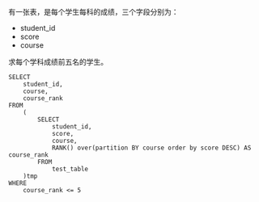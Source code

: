 有一张表，是每个学生每科的成绩，三个字段分别为：

- student_id
- score
- course

求每个学科成绩前五名的学生。

```
SELECT
	student_id,
	course,
	course_rank
FROM
	(
		SELECT
			student_id,
			score,
			course,
			RANK() over(partition BY course order by score DESC) AS course_rank
		FROM
			test_table
	)tmp
WHERE
	course_rank <= 5
```

